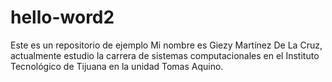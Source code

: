 # hello-word2
Este es un repositorio de ejemplo
Mi nombre es Giezy Martínez De La Cruz, actualmente estudio la carrera de sistemas computacionales en el Instituto Tecnológico de Tijuana en la unidad Tomas Aquino.

